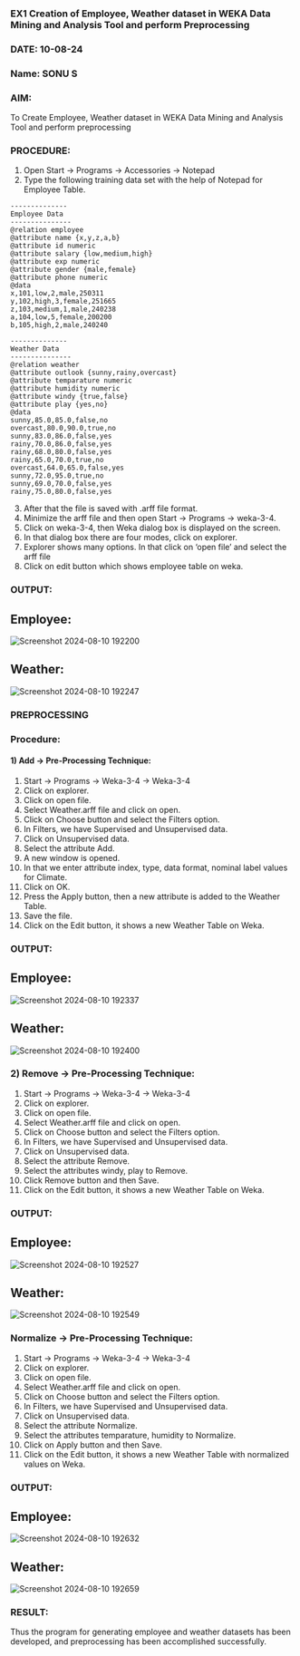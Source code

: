 ### EX1 Creation of Employee, Weather dataset in WEKA Data Mining and Analysis Tool and perform Preprocessing
### DATE: 10-08-24
### Name: SONU S
### AIM: 
  To Create Employee, Weather dataset in WEKA Data Mining and Analysis Tool and perform preprocessing
### PROCEDURE: 
1) Open Start -> Programs -> Accessories -> Notepad
2) Type the following training data set with the help of Notepad for Employee Table.

```
--------------
Employee Data
---------------
@relation employee
@attribute name {x,y,z,a,b}
@attribute id numeric
@attribute salary {low,medium,high}
@attribute exp numeric
@attribute gender {male,female}
@attribute phone numeric
@data
x,101,low,2,male,250311
y,102,high,3,female,251665
z,103,medium,1,male,240238
a,104,low,5,female,200200
b,105,high,2,male,240240

--------------
Weather Data
---------------
@relation weather
@attribute outlook {sunny,rainy,overcast}
@attribute temparature numeric
@attribute humidity numeric
@attribute windy {true,false}
@attribute play {yes,no}
@data
sunny,85.0,85.0,false,no
overcast,80.0,90.0,true,no
sunny,83.0,86.0,false,yes
rainy,70.0,86.0,false,yes
rainy,68.0,80.0,false,yes
rainy,65.0,70.0,true,no
overcast,64.0,65.0,false,yes
sunny,72.0,95.0,true,no
sunny,69.0,70.0,false,yes
rainy,75.0,80.0,false,yes
```
3) After that the file is saved with .arff file format.
4) Minimize the arff file and then open Start -> Programs -> weka-3-4.
5) Click on weka-3-4, then Weka dialog box is displayed on the screen.
6) In that dialog box there are four modes, click on explorer.
7) Explorer shows many options. In that click on ‘open file’ and select the arff file
8) Click on edit button which shows employee table on weka.

### OUTPUT:

## Employee:
![Screenshot 2024-08-10 192200](https://github.com/user-attachments/assets/79b2091d-d7d0-4550-b01b-558cd683e224)

## Weather:
![Screenshot 2024-08-10 192247](https://github.com/user-attachments/assets/d8760a88-7945-40f1-a552-a0e38798671f)

### PREPROCESSING
### Procedure:
#### 1) Add -> Pre-Processing Technique:
1) Start -> Programs -> Weka-3-4 -> Weka-3-4
2) Click on explorer.
3) Click on open file.
4) Select Weather.arff file and click on open.
5) Click on Choose button and select the Filters option.
6) In Filters, we have Supervised and Unsupervised data.
7) Click on Unsupervised data.
8) Select the attribute Add.
9) A new window is opened.
10) In that we enter attribute index, type, data format, nominal label values for Climate.
11) Click on OK.
12) Press the Apply button, then a new attribute is added to the Weather Table.
13) Save the file.
14) Click on the Edit button, it shows a new Weather Table on Weka.

### OUTPUT:

## Employee:
![Screenshot 2024-08-10 192337](https://github.com/user-attachments/assets/d6aa28fb-4bd6-48f9-868b-951ad8606f9e)


## Weather:
![Screenshot 2024-08-10 192400](https://github.com/user-attachments/assets/28432b55-942e-4b3c-bdfe-ba74642c08e6)


### 2) Remove -> Pre-Processing Technique:

1) Start -> Programs -> Weka-3-4 -> Weka-3-4
2) Click on explorer.
3) Click on open file.
4) Select Weather.arff file and click on open.
5) Click on Choose button and select the Filters option.
6) In Filters, we have Supervised and Unsupervised data.
7) Click on Unsupervised data.
8) Select the attribute Remove.
9) Select the attributes windy, play to Remove.
10) Click Remove button and then Save.
11) Click on the Edit button, it shows a new Weather Table on Weka.

### OUTPUT:

## Employee:

![Screenshot 2024-08-10 192527](https://github.com/user-attachments/assets/d9f613d9-469e-4bdc-af27-9b8d183dabd3)

## Weather:

![Screenshot 2024-08-10 192549](https://github.com/user-attachments/assets/84354196-f874-4f77-a8e1-ffc215e3a4d7)

### Normalize -> Pre-Processing Technique:

1) Start -> Programs -> Weka-3-4 -> Weka-3-4
2) Click on explorer.
3) Click on open file.
4) Select Weather.arff file and click on open.
5) Click on Choose button and select the Filters option.
6) In Filters, we have Supervised and Unsupervised data.
7) Click on Unsupervised data.
8) Select the attribute Normalize.
9) Select the attributes temparature, humidity to Normalize.
10) Click on Apply button and then Save.
11) Click on the Edit button, it shows a new Weather Table with normalized values on Weka.

### OUTPUT:

## Employee:
![Screenshot 2024-08-10 192632](https://github.com/user-attachments/assets/2398f2e6-678d-4c2e-bcc7-8dce4698b9b9)

## Weather:
![Screenshot 2024-08-10 192659](https://github.com/user-attachments/assets/70520c8f-19ab-4ffa-8bf6-512e2f59f397)

### RESULT: 
  Thus the program for generating employee and weather datasets has been developed, and preprocessing has been accomplished successfully.
